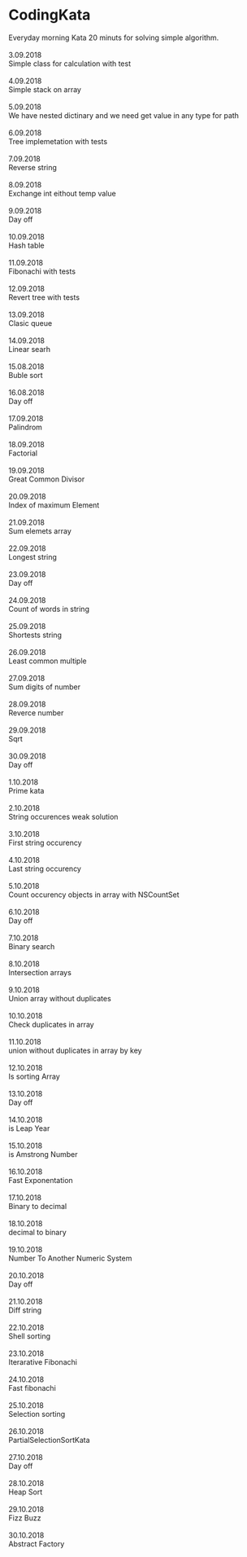 # CodingKata
Everyday morning Kata 20 minuts for solving simple algorithm. <br /><br />
3.09.2018 <br />
Simple class for calculation with test <br /><br />
4.09.2018 <br />
Simple stack on array <br /><br />
5.09.2018 <br />
We have nested dictinary and we need get value in any type for path <br /><br />
6.09.2018 <br />
Tree implemetation with tests <br /><br />
7.09.2018 <br />
Reverse string <br /><br />
8.09.2018 <br />
Exchange int eithout temp value <br /><br />
9.09.2018 <br />
Day off <br /> <br />
10.09.2018 <br />
Hash table <br /><br />
11.09.2018 <br />
Fibonachi with tests <br /><br />
12.09.2018 <br />
Revert tree with tests <br /><br />
13.09.2018 <br />
Clasic queue <br /><br />
14.09.2018 <br />
Linear searh <br /><br />
15.08.2018  <br />
Buble sort<br /> <br />
16.08.2018  <br />
Day off<br /><br />
17.09.2018 <br />
Palindrom <br /><br />
18.09.2018 <br />
Factorial <br /><br />
19.09.2018 <br />
Great Common Divisor <br /><br />
20.09.2018 <br />
Index of maximum Element <br /><br />
21.09.2018 <br />
Sum elemets array <br /><br />
22.09.2018 <br />
Longest string <br /><br />
23.09.2018 <br />
Day off <br /><br />
24.09.2018 <br />
Count of words in string<br /><br />
25.09.2018 <br />
Shortests string<br /><br />
26.09.2018 <br />
Least common multiple <br /><br />
27.09.2018 <br />
Sum digits of number <br /><br />
28.09.2018 <br />
Reverce number <br /><br />
29.09.2018 <br />
Sqrt <br /><br />
30.09.2018 <br />
Day off <br /><br />
1.10.2018 <br />
Prime kata <br /><br />
2.10.2018 <br />
String occurences weak solution <br /><br />
3.10.2018 <br />
First string occurency <br /><br />
4.10.2018 <br />
Last string occurency <br /><br />
5.10.2018 <br />
Count occurency objects in array with NSCountSet <br /><br />
6.10.2018 <br />
Day off <br /><br />
7.10.2018 <br />
Binary search <br /><br />
8.10.2018<br />
Intersection  arrays <br /><br />
9.10.2018 <br />
Union array without duplicates<br /><br />
10.10.2018 <br />
Check duplicates in array  <br /><br />
11.10.2018 <br />
union without duplicates in array  by key <br /><br />
12.10.2018 <br />
Is sorting Array  <br /><br />
13.10.2018 <br />
Day off  <br /><br />
14.10.2018 <br />
is Leap Year<br /><br />
15.10.2018 <br />
is Amstrong Number <br /><br />
16.10.2018 <br />
Fast Exponentation <br /><br />
17.10.2018 <br />
Binary to decimal <br /><br />
18.10.2018 <br />
decimal to binary <br /><br />
19.10.2018 <br />
Number To Another Numeric System <br /><br />
20.10.2018 <br />
Day off <br /><br />
21.10.2018 <br />
Diff string <br /><br />
22.10.2018 <br />
Shell sorting <br /><br />
23.10.2018 <br />
Iterarative Fibonachi <br /><br />
24.10.2018 <br />
Fast fibonachi <br /><br />
25.10.2018 <br />
Selection sorting <br /><br />
26.10.2018 <br />
PartialSelectionSortKata <br /><br />
27.10.2018 <br />
Day off<br /><br />
28.10.2018 <br />
Heap Sort<br /><br />
29.10.2018 <br />
Fizz Buzz<br /><br />
30.10.2018 <br />
Abstract Factory<br /><br />



